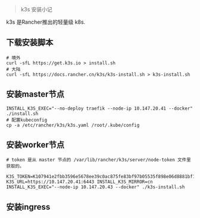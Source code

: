 > k3s 安装小记

k3s 是Rancher推出的轻量级 k8s.

## 下载安装脚本

```
# 境外
curl -sfL https://get.k3s.io > install.sh
# 大陆
curl -sfL https://docs.rancher.cn/k3s/k3s-install.sh > k3s-install.sh
```

## 安装master节点

```
INSTALL_K3S_EXEC="--no-deploy traefik --node-ip 10.147.20.41 --docker" ./install.sh
# 配置kubeconfig
cp -a /etc/rancher/k3s/k3s.yaml /root/.kube/config
```

## 安装worker节点

```
# token 是从 master 节点的 /var/lib/rancher/k3s/server/node-token 文件里获取的。

K3S_TOKEN=K107941e2fbb3596e5678ee39c0ac875fe83bf97b05535f898e06d8881bf1a65212::server:380bb2b3064b115f110260aec43a72e3 K3S_URL=https://10.147.20.41:6443 INSTALL_K3S_MIRROR=cn INSTALL_K3S_EXEC="--node-ip 10.147.20.43 --docker" ./k3s-install.sh
```

## 安装ingress

